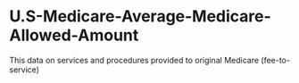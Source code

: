 # U.S-Medicare-Average-Medicare-Allowed-Amount
This data on services and procedures provided to original Medicare (fee-to-service)
